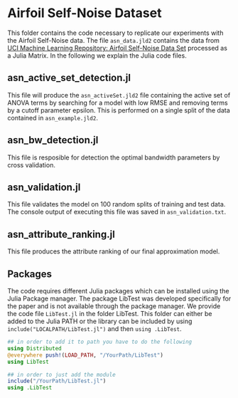 # Airfoil Self-Noise Dataset

This folder contains the code necessary to replicate our experiments with the Airfoil Self-Noise data. The file `asn_data.jld2` contains the data from [UCI Machine Learning Repository: Airfoil Self-Noise Data Set](https://archive.ics.uci.edu/ml/datasets/Airfoil+Self-Noise) processed as a Julia Matrix. In the following we explain the Julia code files. 

## asn_active_set_detection.jl

This file will produce the `asn_activeSet.jld2` file containing the active set of ANOVA terms by searching for a model with low RMSE and removing terms by a cutoff parameter epsilon. This is performed on a single split of the data contained in `asn_example.jld2`.

## asn_bw_detection.jl

This file is resposible for detection the optimal bandwidth parameters by cross validation. 

## asn_validation.jl

This file validates the model on 100 random splits of training and test data. The console output of executing this file was saved in `asn_validation.txt`.

## asn_attribute_ranking.jl

This file produces the attribute ranking of our final approximation model.

## Packages

The code requires different Julia packages which can be installed using the Julia Package manager. The package LibTest was developed specifically for the paper and is not available through the package manager. We provide the code file `LibTest.jl` in the folder LibTest. This folder can either be added to the Julia PATH or the library can be included by using `include("LOCALPATH/LibTest.jl")` and then `using .LibTest`. 

```julia
## in order to add it to path you have to do the following
using Distributed 
@everywhere push!(LOAD_PATH, "/YourPath/LibTest")
using LibTest

## in order to just add the module
include("/YourPath/LibTest.jl")
using .LibTest
```